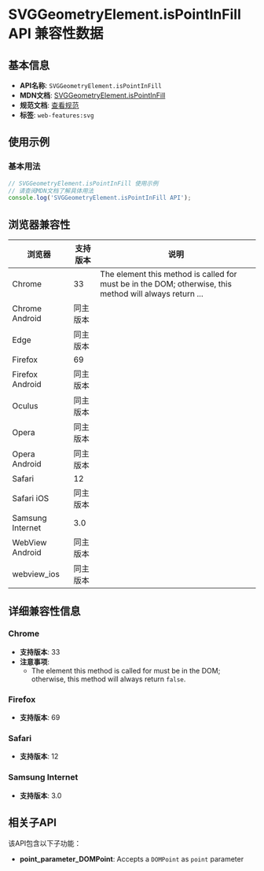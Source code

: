 # SVGGeometryElement.isPointInFill API 兼容性数据

## 基本信息

- **API名称**: `SVGGeometryElement.isPointInFill`
- **MDN文档**: [SVGGeometryElement.isPointInFill](https://developer.mozilla.org/docs/Web/API/SVGGeometryElement/isPointInFill)
- **规范文档**: [查看规范](https://svgwg.org/svg2-draft/types.html#__svg__SVGGeometryElement__isPointInFill)
- **标签**: `web-features:svg`

## 使用示例

### 基本用法

```javascript
// SVGGeometryElement.isPointInFill 使用示例
// 请查阅MDN文档了解具体用法
console.log('SVGGeometryElement.isPointInFill API');
```

## 浏览器兼容性

| 浏览器 | 支持版本 | 说明 |
|--------|----------|------|
| Chrome | 33 | The element this method is called for must be in the DOM; otherwise, this method will always return ... |
| Chrome Android | 同主版本 |  |
| Edge | 同主版本 |  |
| Firefox | 69 |  |
| Firefox Android | 同主版本 |  |
| Oculus | 同主版本 |  |
| Opera | 同主版本 |  |
| Opera Android | 同主版本 |  |
| Safari | 12 |  |
| Safari iOS | 同主版本 |  |
| Samsung Internet | 3.0 |  |
| WebView Android | 同主版本 |  |
| webview_ios | 同主版本 |  |

## 详细兼容性信息

### Chrome

- **支持版本**: 33
- **注意事项**:
  - The element this method is called for must be in the DOM; otherwise, this method will always return `false`.

### Firefox

- **支持版本**: 69

### Safari

- **支持版本**: 12

### Samsung Internet

- **支持版本**: 3.0

## 相关子API

该API包含以下子功能：

- **point_parameter_DOMPoint**: Accepts a `DOMPoint` as `point` parameter

